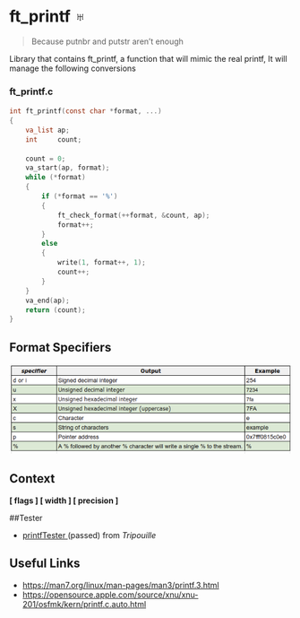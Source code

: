 # ft_printf ♅

>Because putnbr and putstr aren’t enough

Library that contains ft_printf, a function that will mimic the real printf, It will manage the following conversions

### ft_printf.c

```c
int	ft_printf(const char *format, ...)
{
	va_list	ap;
	int		count;

	count = 0;
	va_start(ap, format);
	while (*format)
	{
		if (*format == '%')
		{
			ft_check_format(++format, &count, ap);
			format++;
		}
		else
		{
			write(1, format++, 1);
			count++;
		}
	}
	va_end(ap);
	return (count);
}
```

##  Format Specifiers
![Format Specifiers](format_specifiers.png)

## Context

**[ flags ] [ width ] [ precision ]**

##Tester

- [ printfTester ](https://github.com/Tripouille/printfTester) (passed) from *Tripouille*

## Useful Links
- https://man7.org/linux/man-pages/man3/printf.3.html
- https://opensource.apple.com/source/xnu/xnu-201/osfmk/kern/printf.c.auto.html

 